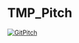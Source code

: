 # TMP_Pitch
[![GitPitch](https://gitpitch.com/assets/badge.svg)](https://gitpitch.com/StraysWonderland/TMP_Pitch)
